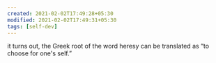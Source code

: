 ```yaml
---
created: 2021-02-02T17:49:28+05:30
modified: 2021-02-02T17:49:31+05:30
tags: [self-dev]
---
```


it turns out, the Greek root of the word heresy can be translated as “to choose for one's self.”
